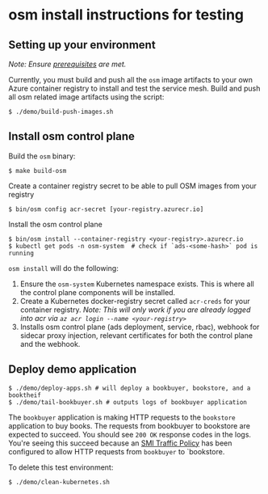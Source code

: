 # osm install instructions for testing


## Setting up your environment
_Note: Ensure [prerequisites](https://github.com/open-service-mesh/osm/blob/master/DEMO.md#prerequisites) are met._

Currently, you must build and push all the `osm` image artifacts to your own Azure container registry to install and test the service mesh. Build and push all osm related image artifacts using the script:
```console
$ ./demo/build-push-images.sh
```

## Install osm control plane
Build the `osm` binary:
```console
$ make build-osm
```

Create a container registry secret to be able to pull OSM images from your registry
```console
$ bin/osm config acr-secret [your-registry.azurecr.io]
```

Install the osm control plane
```console
$ bin/osm install --container-registry <your-registry>.azurecr.io
$ kubectl get pods -n osm-system  # check if `ads-<some-hash>` pod is running
```

`osm install` will do the following:
1. Ensure the `osm-system` Kubernetes namespace exists. This is where all the control plane components will be installed.
2. Create a Kubernetes docker-registry secret called `acr-creds` for your container registry. _Note: This will only work if you are already logged into acr via `az acr login --name <your-registry>`_
3. Installs osm control plane (ads deployment, service, rbac), webhook for sidecar proxy injection, relevant certificates for both the control plane and the webhook.


## Deploy demo application
```console
$ ./demo/deploy-apps.sh # will deploy a bookbuyer, bookstore, and a booktheif
$ ./demo/tail-bookbuyer.sh # outputs logs of bookbuyer application
```
The `bookbuyer` application is making HTTP requests to the `bookstore` application to buy books. The requests from bookbuyer to bookstore are expected to succeed. You should see `200 OK` response codes in the logs. You're seeing this succeed because an [SMI Traffic Policy](https://github.com/servicemeshinterface/smi-spec/blob/master/traffic-access-control.md) has been configured to allow HTTP requests from `bookbuyer` to `bookstore.


To delete this test environment:
```console
$ ./demo/clean-kubernetes.sh
```

